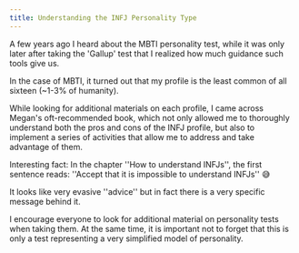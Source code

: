 ```yaml
---
title: Understanding the INFJ Personality Type
---
```


A few years ago I heard about the MBTI personality test, while it was only later after taking the 'Gallup' test that I realized how much guidance such tools give us.

In the case of MBTI, it turned out that my profile is the least common of all sixteen (~1-3% of humanity).

While looking for additional materials on each profile, I came across Megan's oft-recommended book, which not only allowed me to thoroughly understand both the pros and cons of the INFJ profile, but also to implement a series of activities that allow me to address and take advantage of them.

Interesting fact: In the chapter ''How to understand INFJs'', the first sentence reads: ''Accept that it is impossible to understand INFJs'' 😅

It looks like very evasive ''advice'' but in fact there is a very specific message behind it.

I encourage everyone to look for additional material on personality tests when taking them. At the same time, it is important not to forget that this is only a test representing a very simplified model of personality.